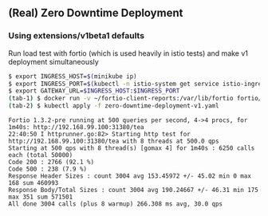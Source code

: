 ## (Real) Zero Downtime Deployment
### Using extensions/v1beta1 defaults
Run load test with fortio (which is used heavily in istio tests) and make v1 deployment simultaneously
```bash
$ export INGRESS_HOST=$(minikube ip)
$ export INGRESS_PORT=$(kubectl -n istio-system get service istio-ingressgateway -o jsonpath='{.spec.ports[?(@.name=="http2")].nodePort}')
$ export GATEWAY_URL=$INGRESS_HOST:$INGRESS_PORT
(tab-1) $ docker run -v ~/fortio-client-reports:/var/lib/fortio fortio/fortio load -a -c 8 -qps 500 -t 100s "http://${GATEWAY_URL}/tea"
(tab-2) $ kubectl apply -f zero-downtime-deployment-v1.yaml
```
```
Fortio 1.3.2-pre running at 500 queries per second, 4->4 procs, for 1m40s: http://192.168.99.100:31380/tea
22:40:50 I httprunner.go:82> Starting http test for http://192.168.99.100:31380/tea with 8 threads at 500.0 qps
Starting at 500 qps with 8 thread(s) [gomax 4] for 1m40s : 6250 calls each (total 50000)
Code 200 : 2766 (92.1 %)
Code 500 : 238 (7.9 %)
Response Header Sizes : count 3004 avg 153.45972 +/- 45.02 min 0 max 168 sum 460993
Response Body/Total Sizes : count 3004 avg 190.24667 +/- 46.31 min 175 max 351 sum 571501
All done 3004 calls (plus 8 warmup) 266.308 ms avg, 30.0 qps
```
